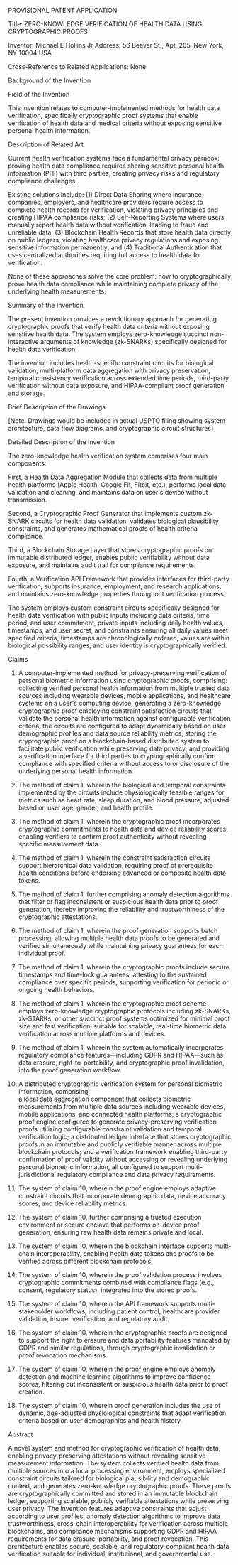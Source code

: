 PROVISIONAL PATENT APPLICATION

Title: ZERO-KNOWLEDGE VERIFICATION OF HEALTH DATA USING CRYPTOGRAPHIC PROOFS

Inventor: Michael E Hollins Jr
Address: 56 Beaver St., Apt. 205, New York, NY 10004 USA

Cross-Reference to Related Applications: None

Background of the Invention

Field of the Invention

This invention relates to computer-implemented methods for health data verification, specifically cryptographic proof systems that enable verification of health data and medical criteria without exposing sensitive personal health information.

Description of Related Art

Current health verification systems face a fundamental privacy paradox: proving health data compliance requires sharing sensitive personal health information (PHI) with third parties, creating privacy risks and regulatory compliance challenges. 

Existing solutions include: (1) Direct Data Sharing where insurance companies, employers, and healthcare providers require access to complete health records for verification, violating privacy principles and creating HIPAA compliance risks; (2) Self-Reporting Systems where users manually report health data without verification, leading to fraud and unreliable data; (3) Blockchain Health Records that store health data directly on public ledgers, violating healthcare privacy regulations and exposing sensitive information permanently; and (4) Traditional Authentication that uses centralized authorities requiring full access to health data for verification.

None of these approaches solve the core problem: how to cryptographically prove health data compliance while maintaining complete privacy of the underlying health measurements.

Summary of the Invention

The present invention provides a revolutionary approach for generating cryptographic proofs that verify health data criteria without exposing sensitive health data. The system employs zero-knowledge succinct non-interactive arguments of knowledge (zk-SNARKs) specifically designed for health data verification.

The invention includes health-specific constraint circuits for biological validation, multi-platform data aggregation with privacy preservation, temporal consistency verification across extended time periods, third-party verification without data exposure, and HIPAA-compliant proof generation and storage.

Brief Description of the Drawings

[Note: Drawings would be included in actual USPTO filing showing system architecture, data flow diagrams, and cryptographic circuit structures]

Detailed Description of the Invention

The zero-knowledge health verification system comprises four main components:

First, a Health Data Aggregation Module that collects data from multiple health platforms (Apple Health, Google Fit, Fitbit, etc.), performs local data validation and cleaning, and maintains data on user's device without transmission.

Second, a Cryptographic Proof Generator that implements custom zk-SNARK circuits for health data validation, validates biological plausibility constraints, and generates mathematical proofs of health criteria compliance.

Third, a Blockchain Storage Layer that stores cryptographic proofs on immutable distributed ledger, enables public verifiability without data exposure, and maintains audit trail for compliance requirements.

Fourth, a Verification API Framework that provides interfaces for third-party verification, supports insurance, employment, and research applications, and maintains zero-knowledge properties throughout verification process.

The system employs custom constraint circuits specifically designed for health data verification with public inputs including data criteria, time period, and user commitment, private inputs including daily health values, timestamps, and user secret, and constraints ensuring all daily values meet specified criteria, timestamps are chronologically ordered, values are within biological possibility ranges, and user identity is cryptographically verified.

Claims

1. A computer-implemented method for privacy-preserving verification of personal biometric information using cryptographic proofs, comprising:  
   collecting verified personal health information from multiple trusted data sources including wearable devices, mobile applications, and healthcare systems on a user's computing device;
   generating a zero-knowledge cryptographic proof employing constraint satisfaction circuits that validate the personal health information against configurable verification criteria;
   the circuits are configured to adapt dynamically based on user demographic profiles and data source reliability metrics;
   storing the cryptographic proof on a blockchain-based distributed system to facilitate public verification while preserving data privacy; and
   providing a verification interface for third parties to cryptographically confirm compliance with specified criteria without access to or disclosure of the underlying personal health information.

2. The method of claim 1, wherein the biological and temporal constraints implemented by the circuits include physiologically feasible ranges for metrics such as heart rate, sleep duration, and blood pressure, adjusted based on user age, gender, and health profile.

3. The method of claim 1, wherein the cryptographic proof incorporates cryptographic commitments to health data and device reliability scores, enabling verifiers to confirm proof authenticity without revealing specific measurement data.

4. The method of claim 1, wherein the constraint satisfaction circuits support hierarchical data validation, requiring proof of prerequisite health conditions before endorsing advanced or composite health data tokens.

5. The method of claim 1, further comprising anomaly detection algorithms that filter or flag inconsistent or suspicious health data prior to proof generation, thereby improving the reliability and trustworthiness of the cryptographic attestations.

6. The method of claim 1, wherein the proof generation supports batch processing, allowing multiple health data proofs to be generated and verified simultaneously while maintaining privacy guarantees for each individual proof.

7. The method of claim 1, wherein the cryptographic proofs include secure timestamps and time-lock guarantees, attesting to the sustained compliance over specific periods, supporting verification for periodic or ongoing health behaviors.

8. The method of claim 1, wherein the cryptographic proof scheme employs zero-knowledge cryptographic protocols including zk-SNARKs, zk-STARKs, or other succinct proof systems optimized for minimal proof size and fast verification, suitable for scalable, real-time biometric data verification across multiple platforms and devices.

9. The method of claim 1, wherein the system automatically incorporates regulatory compliance features—including GDPR and HIPAA—such as data erasure, right-to-portability, and cryptographic proof invalidation, into the proof generation workflow.

10. A distributed cryptographic verification system for personal biometric information, comprising:  
    a local data aggregation component that collects biometric measurements from multiple data sources including wearable devices, mobile applications, and connected health platforms;
    a cryptographic proof engine configured to generate privacy-preserving verification proofs utilizing configurable constraint validation and temporal verification logic;
    a distributed ledger interface that stores cryptographic proofs in an immutable and publicly verifiable manner across multiple blockchain protocols; and
    a verification framework enabling third-party confirmation of proof validity without accessing or revealing underlying personal biometric information, all configured to support multi-jurisdictional regulatory compliance and data privacy requirements.

11. The system of claim 10, wherein the proof engine employs adaptive constraint circuits that incorporate demographic data, device accuracy scores, and device reliability metrics.

12. The system of claim 10, further comprising a trusted execution environment or secure enclave that performs on-device proof generation, ensuring raw health data remains private and local.

13. The system of claim 10, wherein the blockchain interface supports multi-chain interoperability, enabling health data tokens and proofs to be verified across different blockchain protocols.

14. The system of claim 10, wherein the proof validation process involves cryptographic commitments combined with compliance flags (e.g., consent, regulatory status), integrated into the stored proofs.

15. The system of claim 10, wherein the API framework supports multi-stakeholder workflows, including patient control, healthcare provider validation, insurer verification, and regulatory audit.

16. The system of claim 10, wherein the cryptographic proofs are designed to support the right to erasure and data portability features mandated by GDPR and similar regulations, through cryptographic invalidation or proof revocation mechanisms.

17. The system of claim 10, wherein the proof engine employs anomaly detection and machine learning algorithms to improve confidence scores, filtering out inconsistent or suspicious health data prior to proof creation.

18. The system of claim 10, wherein proof generation includes the use of dynamic, age-adjusted physiological constraints that adapt verification criteria based on user demographics and health history.

Abstract

A novel system and method for cryptographic verification of health data, enabling privacy-preserving attestations without revealing sensitive measurement information. The system collects verified health data from multiple sources into a local processing environment, employs specialized constraint circuits tailored for biological plausibility and demographic context, and generates zero-knowledge cryptographic proofs. These proofs are cryptographically committed and stored in an immutable blockchain ledger, supporting scalable, publicly verifiable attestations while preserving user privacy. The invention features adaptive constraints that adjust according to user profiles, anomaly detection algorithms to improve data trustworthiness, cross-chain interoperability for verification across multiple blockchains, and compliance mechanisms supporting GDPR and HIPAA requirements for data erasure, portability, and proof revocation. This architecture enables secure, scalable, and regulatory-compliant health data verification suitable for individual, institutional, and governmental use.